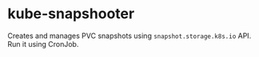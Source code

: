 # kube-snapshooter

Creates and manages PVC snapshots using `snapshot.storage.k8s.io` API. Run it using CronJob.
